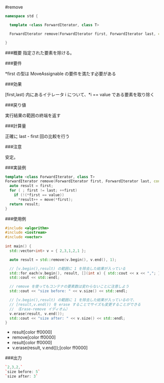 #remove

```cpp
namespace std {

  template <class ForwardIterator, class T>

  ForwardIterator remove(ForwardIterator first, ForwardIterator last, const T& value);

}
```

###概要
指定された要素を除ける。

###要件

*first の型は MoveAssignable の要件を満たす必要がある

###効果

[first,last) 内にあるイテレータ i について、*i == value である要素を取り除く

###戻り値

実行結果の範囲の終端を返す

###計算量

正確に last - first 回の比較を行う

###注意

安定。

###実装例

```cpp
template <class ForwardIterator, class T>
ForwardIterator remove(ForwardIterator first, ForwardIterator last, const T& value) {
  auto result = first;
  for ( ; first != last; ++first)
    if (!(*first == value))
      *result++ = move(*first);
  return result;
}
```

###使用例

```cpp
#include <algorithm>
#include <iostream>
#include <vector>
 
int main() {
  std::vector<int> v = { 2,3,1,2,1 };

  auto result = std::remove(v.begin(), v.end(), 1);

  // [v.begin(),result) の範囲に 1 を除去した結果が入っている
  std::for_each(v.begin(), result, [](int x) { std::cout << x << ","; });
  std::cout << std::endl;

  // remove を使ってもコンテナの要素数は変わらないことに注意しよう
  std::cout << "size before: " << v.size() << std::endl;

  // [v.begin(),result) の範囲に 1 を除去した結果が入っているので、
  // [result,v.end()) を erase することでサイズも変更することができる
  // （Erase-remove イディオム）
  v.erase(result, v.end());
  std::cout << "size after: " << v.size() << std::endl;
}
```
* result[color ff0000]
* remove[color ff0000]
* result[color ff0000]
* v.erase(result, v.end());[color ff0000]

###出力

```cpp
`2,3,2,`
`size before: 5`
`size after: 3`


